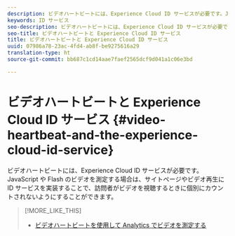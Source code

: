 ```yaml
---
description: ビデオハートビートには、Experience Cloud ID サービスが必要です。JavaScript や Flash のビデオを測定する場合は、サイトページやビデオ再生に ID サービスを実装することで、訪問者がビデオを視聴するときに個別にカウントされないようにすることができます。
keywords: ID サービス
seo-description: ビデオハートビートには、Experience Cloud ID サービスが必要です。JavaScript や Flash のビデオを測定する場合は、サイトページやビデオ再生に ID サービスを実装することで、訪問者がビデオを視聴するときに個別にカウントされないようにすることができます。
seo-title: ビデオハートビートと Experience Cloud ID サービス
title: ビデオハートビートと Experience Cloud ID サービス
uuid: 07986a78-23ac-4fd4-ab8f-be9275616a29
translation-type: ht
source-git-commit: bb687c1cd14aae7faef2565dcf9d041a1c06e3bd

---
```



# ビデオハートビートと Experience Cloud ID サービス {#video-heartbeat-and-the-experience-cloud-id-service}

ビデオハートビートには、Experience Cloud ID サービスが必要です。JavaScript や Flash のビデオを測定する場合は、サイトページやビデオ再生に ID サービスを実装することで、訪問者がビデオを視聴するときに個別にカウントされないようにすることができます。

>[!MORE_LIKE_THIS]
>
>* [ビデオハートビートを使用して Analytics でビデオを測定する](https://marketing.adobe.com/resources/help/ja_JP/sc/appmeasurement/hbvideo/)


